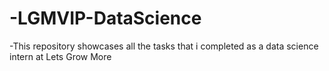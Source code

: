 # -LGMVIP-DataScience
-This repository showcases all the tasks that i completed as a data science intern at Lets Grow More
